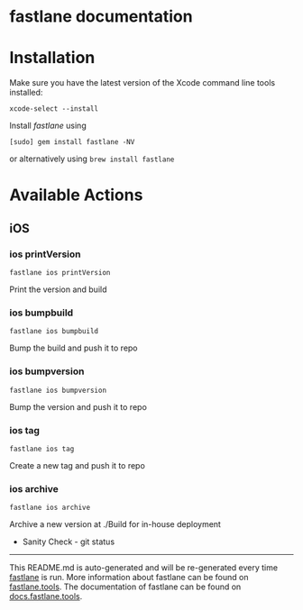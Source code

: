 fastlane documentation
================
# Installation

Make sure you have the latest version of the Xcode command line tools installed:

```
xcode-select --install
```

Install _fastlane_ using
```
[sudo] gem install fastlane -NV
```
or alternatively using `brew install fastlane`

# Available Actions
## iOS
### ios printVersion
```
fastlane ios printVersion
```
Print the version and build
### ios bumpbuild
```
fastlane ios bumpbuild
```
Bump the build and push it to repo
### ios bumpversion
```
fastlane ios bumpversion
```
Bump the version and push it to repo
### ios tag
```
fastlane ios tag
```
Create a new tag and push it to repo
### ios archive
```
fastlane ios archive
```
Archive a new version at ./Build for in-house deployment



- Sanity Check - git status

----

This README.md is auto-generated and will be re-generated every time [fastlane](https://fastlane.tools) is run.
More information about fastlane can be found on [fastlane.tools](https://fastlane.tools).
The documentation of fastlane can be found on [docs.fastlane.tools](https://docs.fastlane.tools).
